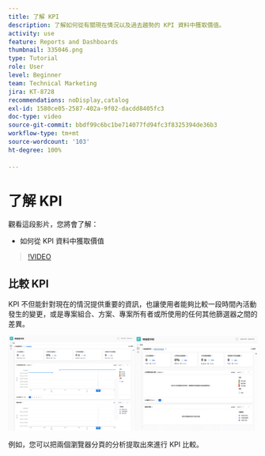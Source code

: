```yaml
---
title: 了解 KPI
description: 了解如何從有關現在情況以及過去趨勢的 KPI 資料中獲取價值。
activity: use
feature: Reports and Dashboards
thumbnail: 335046.png
type: Tutorial
role: User
level: Beginner
team: Technical Marketing
jira: KT-8728
recommendations: noDisplay,catalog
exl-id: 1580ce05-2587-402a-9f02-dacdd8405fc3
doc-type: video
source-git-commit: bbdf99c6bc1be714077fd94fc3f8325394de36b3
workflow-type: tm+mt
source-wordcount: '103'
ht-degree: 100%

---
```


# 了解 KPI

觀看這段影片，您將會了解：

* 如何從 KPI 資料中獲取價值

>[!VIDEO](https://video.tv.adobe.com/v/335046/?quality=12&learn=on&enablevpops=1)

## 比較 KPI

KPI 不但能針對現在的情況提供重要的資訊，也讓使用者能夠比較一段時間內活動發生的變更，或是專案組合、方案、專案所有者或所使用的任何其他篩選器之間的差異。

![影像顯示兩個瀏覽器分頁並排顯示](assets/section-2-0.png)

例如，您可以把兩個瀏覽器分頁的分析提取出來進行 KPI 比較。

